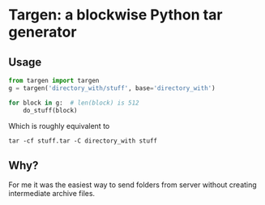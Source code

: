 # Targen: a blockwise Python tar generator

## Usage

```python
from targen import targen
g = targen('directory_with/stuff', base='directory_with')

for block in g:  # len(block) is 512
    do_stuff(block)
```

Which is roughly equivalent to 

```
tar -cf stuff.tar -C directory_with stuff
```

## Why?

For me it was the easiest way to send folders from server without creating
intermediate archive files.
